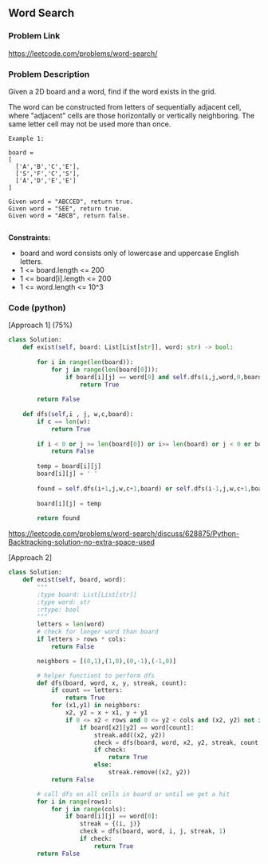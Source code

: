 ## Word Search

### Problem Link

https://leetcode.com/problems/word-search/

### Problem Description 

Given a 2D board and a word, find if the word exists in the grid.

The word can be constructed from letters of sequentially adjacent cell, where "adjacent" cells are those horizontally or vertically neighboring. The same letter cell may not be used more than once.

```
Example 1:

board =
[
  ['A','B','C','E'],
  ['S','F','C','S'],
  ['A','D','E','E']
]

Given word = "ABCCED", return true.
Given word = "SEE", return true.
Given word = "ABCB", return false.


```

**Constraints:**

* board and word consists only of lowercase and uppercase English letters.
* 1 <= board.length <= 200
* 1 <= board[i].length <= 200
* 1 <= word.length <= 10^3

### Code (python)

[Approach 1] (75%) 

```python
class Solution:
    def exist(self, board: List[List[str]], word: str) -> bool:
        
        for i in range(len(board)):
            for j in range(len(board[0])):
                if board[i][j] == word[0] and self.dfs(i,j,word,0,board):
                    return True
                
        return False
        
    def dfs(self,i , j, w,c,board):
        if c == len(w):
            return True
        
        if i < 0 or j >= len(board[0]) or i>= len(board) or j < 0 or board[i][j] != w[c]:
            return False
        
        temp = board[i][j]
        board[i][j] = ' '
        
        found = self.dfs(i+1,j,w,c+1,board) or self.dfs(i-1,j,w,c+1,board) or self.dfs(i,j+1,w,c+1,board) or self.dfs(i,j-1,w,c+1,board)
 
        board[i][j] = temp
    
        return found
```

https://leetcode.com/problems/word-search/discuss/628875/Python-Backtracking-solution-no-extra-space-used

[Approach 2] 

```python
class Solution:
	def exist(self, board, word):
		"""
		:type board: List[List[str]]
		:type word: str
		:rtype: bool
		"""
		letters = len(word)
		# check for longer word than board
		if letters > rows * cols:
			return False

		neighbors = [(0,1),(1,0),(0,-1),(-1,0)]

		# helper functiont to perform dfs
		def dfs(board, word, x, y, streak, count):
			if count == letters:
				return True
			for (x1,y1) in neighbors:
				x2, y2 = x + x1, y + y1
				if 0 <= x2 < rows and 0 <= y2 < cols and (x2, y2) not in streak:
					if board[x2][y2] == word[count]:
						streak.add((x2, y2))
						check = dfs(board, word, x2, y2, streak, count + 1)
						if check:
							return True
						else:
							streak.remove((x2, y2))
			return False

		# call dfs on all cells in board or until we get a hit
		for i in range(rows):
			for j in range(cols):
				if board[i][j] == word[0]:
					streak = {(i, j)}
					check = dfs(board, word, i, j, streak, 1)
					if check:
						return True
		return False
```